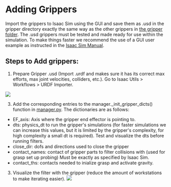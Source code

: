# Adding Grippers
Import the grippers to Isaac Sim using the GUI and save them as .usd in the gripper directory exactly the same way as the other grippers in [the gripper folder](https://github.com/IRVLUTD/isaac_sim_grasping/blob/main/grippers). The .usd grippers must be tested and made ready for use within the simulation. To make things faster we recommend the use of a GUI user example as instructed in the [Isaac Sim Manual](https://docs.omniverse.nvidia.com/isaacsim/latest/core_api_tutorials/tutorial_core_hello_world.html).


## Steps to Add grippers:
1) Prepare Gripper .usd (Import .urdf and makes sure it has its correct max efforts, max joint velocities, colliders, etc.). Go to Isaac Utils > Workflows > URDF Importer.

![](https://github.com/IRVLUTD/isaac_sim_grasping/blob/main/media/AG1.png)



3) Add the corresponding entries to the manager._init_gripper_dicts() function in [manager.py](https://github.com/IRVLUTD/isaac_sim_grasping/blob/main/manager.py). The dictionaries are as follows:
- EF_axis: Axis where the gripper end effector is pointing to.
- dts: physics_dt to run the gripper's simulations (for faster simulations we can increase this values, but it is limited by the gripper's complexity, for high complexity a small dt is required). Test and visualize the dts before running filters.
- close_dir: dofs and directions used to close the gripper
- contact_names: contact of gripper parts to filter collisions with (used for grasp set up probing) Must be exactly as specified by Isaac Sim.
- contact_ths: contacts needed to inialize grasp and activate gravity.



3) Visualize the filter with the gripper (reduce the amount of workstations to make iterating easier).
![](https://github.com/IRVLUTD/isaac_sim_grasping/blob/main/media/AG2.png)
